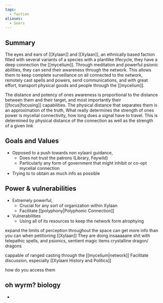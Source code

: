 ```yaml
---
tags:
  - faction
aliases:
  - Seers
---
```


 ## Summary
 The eyes and ears of [[Xylaan]] and [[Xylaan]], an ethnically based faction filled with several variants of a species with a plantlike lifecycle, they have a deep connection the [[mycelium]]. Through meditation and powerful psionic abilities, they can send their awareness through the network. This allows them to keep complete surveillance on all connected to the network, remotely cast spells and powers, send communications, and with great effort, transport physical goods and people through the [[mycelium]]. 
 
 The distance and potency of ones awareness is proportional to the distance between them and their target, and most importantly their [[focus|focusing]] capabilities. The physical distance that separates them is an approximation of the truth, What really determines the strength of ones power is mycelial connectivity, how long does a signal have to travel. This is determined by physical distance of the connection as well as the strength of a given link

 ## Goals and Values
 - Opposed to a push towards non xylaani guidance, 
	 - Does not trust the patrons (Library, Feywild)
	 - Particularly any form of government that might inhibit or co-opt mycelial connection
 - Trying to to obtain as much info as possible 

 ## Power & vulnerabilities 
 - Extremely powerful, 
	 - Crucial for any sort of organization within Xylaan 
	 - Facilitate [[polyphony|Polyphonic Connection]]
- Vulnerabilities
	- Using all of its resources to keep the network form atrophying




expand the limits of perception throughout the space
can get more info than you can when petitioning [[Xylaan]]
They are doing insaaaaane shit with telepathic spells, and psionics, sentient magic items 
crystalline dragon/ dragons 

 
 
cappable of ranged casting through the [[mycelium|network]]
Facilitate discussion, especially [[Xylaani History and Politics]]

how do you access them 


oh wyrm?
biology 
 - 
 - 

 
 
